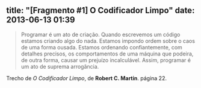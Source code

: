 title: "[Fragmento #1] O Codificador Limpo"
date: 2013-06-13 01:39
---

> Programar é um ato de criação. Quando escrevemos um código estamos criando algo do nada. Estamos impondo ordem sobre o caos de uma forma ousada. Estamos ordenando confiantemente, com detalhes precisos, os comportamentos de uma máquina que podeira, de outra forma, causar um prejuízo incalculável. Assim, programar é um ato de suprema arrogância.

Trecho de *O Codificador Limpo*, de **Robert C. Martin**. página 22.